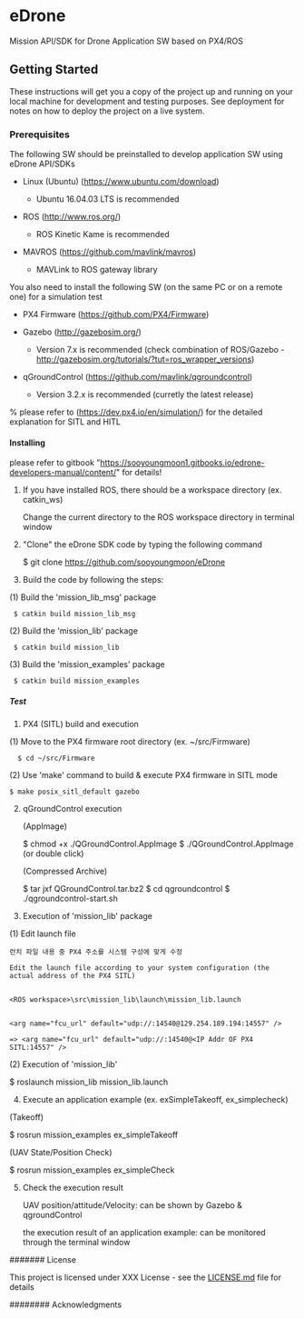 
# eDrone

Mission API/SDK for Drone Application SW based on PX4/ROS



## Getting Started

These instructions will get you a copy of the project up and running on your local machine for development and testing purposes. See deployment for notes on how to deploy the project on a live system.



### Prerequisites

The following SW should be preinstalled to develop application SW using eDrone API/SDKs 

- Linux (Ubuntu) (https://www.ubuntu.com/download)
  
  - Ubuntu 16.04.03 LTS is recommended  

- ROS (http://www.ros.org/)

  - ROS Kinetic Kame is recommended

- MAVROS (https://github.com/mavlink/mavros)

  - MAVLink to ROS gateway library

You also need to install the following SW (on the same PC or on a remote one) for a simulation test

- PX4 Firmware (https://github.com/PX4/Firmware)

- Gazebo (http://gazebosim.org/)

  - Version 7.x is recommended (check combination of ROS/Gazebo - http://gazebosim.org/tutorials/?tut=ros_wrapper_versions)

- qGroundControl (https://github.com/mavlink/qgroundcontrol)

  - Version 3.2.x is recommended (curretly the latest release)

 % please refer to (https://dev.px4.io/en/simulation/) for the detailed explanation for SITL and HITL




#### Installing


please refer to gitbook "https://sooyoungmoon1.gitbooks.io/edrone-developers-manual/content/" for details!

1) If you have installed ROS, there should be a workspace directory (ex. catkin_ws)

   Change the current directory to the ROS workspace directory in terminal window

  
2) "Clone" the eDrone SDK code by typing the following command

   $ git clone https://github.com/sooyoungmoon/eDrone


3) Build the code by following the steps:

 (1) Build the 'mission_lib_msg' package

     $ catkin build mission_lib_msg


 (2) Build the 'mission_lib' package

     $ catkin build mission_lib


 (3) Build the 'mission_examples' package

     $ catkin build mission_examples


##### Test


1) PX4 (SITL) build and execution  

  (1) Move to the PX4 firmware root directory (ex. ~/src/Firmware)

	  $ cd ~/src/Firmware

  (2) Use 'make' command to build & execute PX4 firmware in SITL mode

	$ make posix_sitl_default gazebo
 
2) qGroundControl execution

   (AppImage)

   $ chmod +x ./QGroundControl.AppImage
   $ ./QGroundControl.AppImage  (or double click)

   (Compressed Archive)

   $ tar jxf QGroundControl.tar.bz2
   $ cd qgroundcontrol
   $ ./qgroundcontrol-start.sh

     	
3) Execution of 'mission_lib' package

  (1) Edit launch file 

	런치 파일 내용 중 PX4 주소를 시스템 구성에 맞게 수정

	Edit the launch file according to your system configuration (the actual address of the PX4 SITL)
  	

	<ROS workspace>\src\mission_lib\launch\mission_lib.launch 

	
	<arg name="fcu_url" default="udp://:14540@129.254.189.194:14557" />

	=> <arg name="fcu_url" default="udp://:14540@<IP Addr OF PX4 SITL:14557" />

  (2) Execution of 'mission_lib'

  $ roslaunch mission_lib mission_lib.launch


4) Execute an application example (ex. exSimpleTakeoff, ex_simplecheck)

  (Takeoff)

  $ rosrun mission_examples ex_simpleTakeoff 

  (UAV State/Position Check)

  $ rosrun mission_examples ex_simpleCheck


5) Check the execution result

   UAV position/attitude/Velocity: can be shown by Gazebo & qgroundControl

   the execution result of an application example: can be monitored through the terminal window

   
####### License

This project is licensed under XXX License - see the [LICENSE.md](LICENSE.md) file for details

######## Acknowledgments




